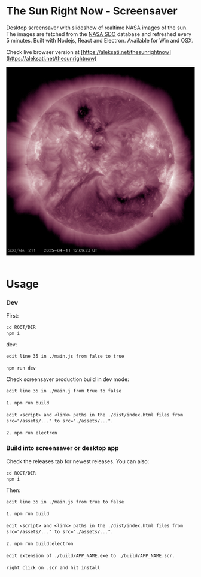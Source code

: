 # The Sun Right Now - Screensaver

Desktop screensaver with slideshow of realtime NASA images of the sun. The images are fetched from the [NASA SDO](https://sdo.gsfc.nasa.gov/) database and refreshed every 5 minutes. Built with Nodejs, React and Electron. Available for Win and OSX.

Check live browser version at [https://aleksati.net/thesunrightnow](https://aleksati.net/thesunrightnow)

<div align="left">
 <img src="/public/pic.jpg" width=600>
</div>
</br>

# Usage


### Dev
First:
```
cd ROOT/DIR
npm i
```

 dev:
```
edit line 35 in ./main.js from false to true

npm run dev
```

Check screensaver production build in dev mode:
```
edit line 35 in ./main.j from true to false

1. npm run build

edit <script> and <link> paths in the ./dist/index.html files from src="/assets/..." to src="./assets/...".

2. npm run electron
```

### Build into screensaver or desktop app

Check the releases tab for newest releases.
 You can also:
 ```
cd ROOT/DIR
npm i
```
Then:
```
edit line 35 in ./main.js from true to false

1. npm run build

edit <script> and <link> paths in the ./dist/index.html files from src="/assets/..." to src="./assets/...".

2. npm run build:electron

edit extension of ./build/APP_NAME.exe to ./build/APP_NAME.scr. 

right click on .scr and hit install
```
